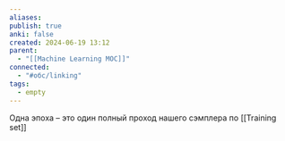 ```yaml
---
aliases: 
publish: true
anki: false
created: 2024-06-19 13:12
parent:
  - "[[Machine Learning MOC]]"
connected:
  - "#обс/linking"
tags:
  - empty
---
```

 
 Одна эпоха – это один полный проход нашего сэмплера по [[Training set]]